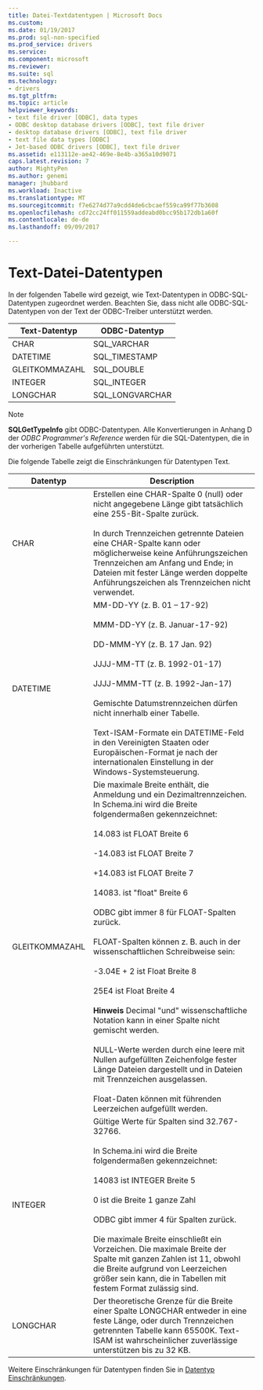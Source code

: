 ```yaml
---
title: Datei-Textdatentypen | Microsoft Docs
ms.custom: 
ms.date: 01/19/2017
ms.prod: sql-non-specified
ms.prod_service: drivers
ms.service: 
ms.component: microsoft
ms.reviewer: 
ms.suite: sql
ms.technology:
- drivers
ms.tgt_pltfrm: 
ms.topic: article
helpviewer_keywords:
- text file driver [ODBC], data types
- ODBC desktop database drivers [ODBC], text file driver
- desktop database drivers [ODBC], text file driver
- text file data types [ODBC]
- Jet-based ODBC drivers [ODBC], text file driver
ms.assetid: e113112e-ae42-469e-8e4b-a365a10d9071
caps.latest.revision: 7
author: MightyPen
ms.author: genemi
manager: jhubbard
ms.workload: Inactive
ms.translationtype: MT
ms.sourcegitcommit: f7e6274d77a9cdd4de6cbcaef559ca99f77b3608
ms.openlocfilehash: cd72cc24ff011559addeabd0bcc95b172db1a60f
ms.contentlocale: de-de
ms.lasthandoff: 09/09/2017

---
```

# <a name="text-file-data-types"></a>Text-Datei-Datentypen
In der folgenden Tabelle wird gezeigt, wie Text-Datentypen in ODBC-SQL-Datentypen zugeordnet werden. Beachten Sie, dass nicht alle ODBC-SQL-Datentypen von der Text der ODBC-Treiber unterstützt werden.  
  
|Text-Datentyp|ODBC-Datentyp|  
|--------------------|--------------------|  
|CHAR|SQL_VARCHAR|  
|DATETIME|SQL_TIMESTAMP|  
|GLEITKOMMAZAHL|SQL_DOUBLE|  
|INTEGER|SQL_INTEGER|  
|LONGCHAR|SQL_LONGVARCHAR|  
  
> [!NOTE]  
>  **SQLGetTypeInfo** gibt ODBC-Datentypen. Alle Konvertierungen in Anhang D der *ODBC Programmer's Reference* werden für die SQL-Datentypen, die in der vorherigen Tabelle aufgeführten unterstützt.  
  
 Die folgende Tabelle zeigt die Einschränkungen für Datentypen Text.  
  
|Datentyp|Description|  
|---------------|-----------------|  
|CHAR|Erstellen eine CHAR-Spalte 0 (null) oder nicht angegebene Länge gibt tatsächlich eine 255-Bit-Spalte zurück.<br /><br /> In durch Trennzeichen getrennte Dateien eine CHAR-Spalte kann oder möglicherweise keine Anführungszeichen Trennzeichen am Anfang und Ende; in Dateien mit fester Länge werden doppelte Anführungszeichen als Trennzeichen nicht verwendet.|  
|DATETIME|MM-DD-YY (z. B. 01 – 17-92)<br /><br /> MMM-DD-YY (z. B. Januar-17-92)<br /><br /> DD-MMM-YY (z. B. 17 Jan. 92)<br /><br /> JJJJ-MM-TT (z. B. 1992-01-17)<br /><br /> JJJJ-MMM-TT (z. B. 1992-Jan-17)<br /><br /> Gemischte Datumstrennzeichen dürfen nicht innerhalb einer Tabelle.<br /><br /> Text-ISAM-Formate ein DATETIME-Feld in den Vereinigten Staaten oder Europäischen-Format je nach der internationalen Einstellung in der Windows-Systemsteuerung.|  
|GLEITKOMMAZAHL|Die maximale Breite enthält, die Anmeldung und ein Dezimaltrennzeichen. In Schema.ini wird die Breite folgendermaßen gekennzeichnet:<br /><br /> 14.083 ist FLOAT Breite 6<br /><br /> -14.083 ist FLOAT Breite 7<br /><br /> +14.083 ist FLOAT Breite 7<br /><br /> 14083. ist "float" Breite 6<br /><br /> ODBC gibt immer 8 für FLOAT-Spalten zurück.<br /><br /> FLOAT-Spalten können z. B. auch in der wissenschaftlichen Schreibweise sein:<br /><br /> -3.04E + 2 ist Float Breite 8<br /><br /> 25E4 ist Float Breite 4<br /><br /> **Hinweis** Decimal "und" wissenschaftliche Notation kann in einer Spalte nicht gemischt werden.<br /><br /> NULL-Werte werden durch eine leere mit Nullen aufgefüllten Zeichenfolge fester Länge Dateien dargestellt und in Dateien mit Trennzeichen ausgelassen.<br /><br /> Float-Daten können mit führenden Leerzeichen aufgefüllt werden.|  
|INTEGER|Gültige Werte für Spalten sind 32.767-32766.<br /><br /> In Schema.ini wird die Breite folgendermaßen gekennzeichnet:<br /><br /> 14083 ist INTEGER Breite 5<br /><br /> 0 ist die Breite 1 ganze Zahl<br /><br /> ODBC gibt immer 4 für Spalten zurück.<br /><br /> Die maximale Breite einschließt ein Vorzeichen. Die maximale Breite der Spalte mit ganzen Zahlen ist 11, obwohl die Breite aufgrund von Leerzeichen größer sein kann, die in Tabellen mit festem Format zulässig sind.|  
|LONGCHAR|Der theoretische Grenze für die Breite einer Spalte LONGCHAR entweder in eine feste Länge, oder durch Trennzeichen getrennten Tabelle kann 65500K. Text-ISAM ist wahrscheinlicher zuverlässige unterstützen bis zu 32 KB.|  
  
 Weitere Einschränkungen für Datentypen finden Sie in [Datentyp Einschränkungen](../../odbc/microsoft/data-type-limitations.md).


